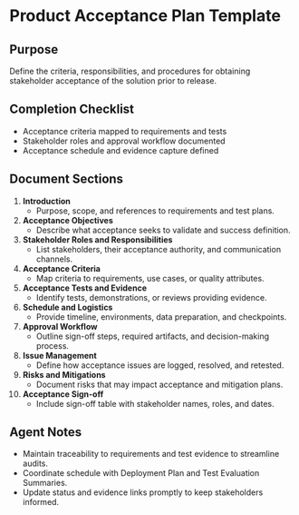 # Product Acceptance Plan Template

## Purpose
Define the criteria, responsibilities, and procedures for obtaining stakeholder acceptance of the solution prior to release.

## Completion Checklist
- Acceptance criteria mapped to requirements and tests
- Stakeholder roles and approval workflow documented
- Acceptance schedule and evidence capture defined

## Document Sections
1. **Introduction**
   - Purpose, scope, and references to requirements and test plans.
2. **Acceptance Objectives**
   - Describe what acceptance seeks to validate and success definition.
3. **Stakeholder Roles and Responsibilities**
   - List stakeholders, their acceptance authority, and communication channels.
4. **Acceptance Criteria**
   - Map criteria to requirements, use cases, or quality attributes.
5. **Acceptance Tests and Evidence**
   - Identify tests, demonstrations, or reviews providing evidence.
6. **Schedule and Logistics**
   - Provide timeline, environments, data preparation, and checkpoints.
7. **Approval Workflow**
   - Outline sign-off steps, required artifacts, and decision-making process.
8. **Issue Management**
   - Define how acceptance issues are logged, resolved, and retested.
9. **Risks and Mitigations**
   - Document risks that may impact acceptance and mitigation plans.
10. **Acceptance Sign-off**
    - Include sign-off table with stakeholder names, roles, and dates.

## Agent Notes
- Maintain traceability to requirements and test evidence to streamline audits.
- Coordinate schedule with Deployment Plan and Test Evaluation Summaries.
- Update status and evidence links promptly to keep stakeholders informed.
